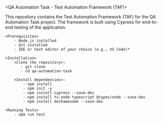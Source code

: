 <QA Automation Task - Test Automation Framework (TAF)>

This repository contains the Test Automation Framework (TAF) for the QA Automation Task project. The framework is built using Cypress for end-to-end testing of the application.

<Getting Started>

    <Prerequisites>
        - Node.js installed
        - Git installed
        - IDE or text editor of your choice (e.g., VS Code)*

    <Installation>
        <Clone the repository>:
           - git clone 
           - cd qa-automation-task

        <Install dependencies>:
            - npm install
            - npm init -y
            - npm install cypress --save-dev
            - npm install ts-node typescript @types/node --save-dev
            - npm install mochawesome --save-dev

    <Running Tests>
        - npm run test